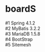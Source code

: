 # boardS
#1 Spring 4.1.2 <br>
#2 MyBatis 3.2.2 <br>
#3 MariaDB 1.5.8 <br>
#4 BootStrap <br>
#5 Sitemesh <br>
